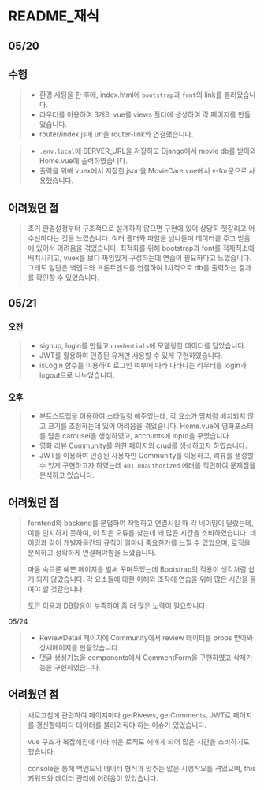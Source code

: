 # README_재식

## 05/20

## 수행

> - 환경 세팅을 한 후에, index.html에 `bootstrap`과 `font`의 link를 불러왔습니다.
> - 라우터를 이용하여 3개의 vue를 views 폴더에 생성하여 각 페이지를 만들었습니다.
> - router/index.js에 url을 router-link와 연결했습니다.

> - `.env.local`에 SERVER_URL을 저장하고 Django에서 movie db를 받아와 Home.vue에 출력하였습니다.
> - 출력을 위해 vuex에서 저장한 json을 MovieCare.vue에서 v-for문으로 사용했습니다.

## 어려웠던 점

> 초기 환경설정부터 구조적으로 설계하지 않으면 구현에 있어 상당히 헷갈리고 어수선하다는 것을 느꼈습니다. 여러 폴더와 파일을 넘나들며 데이터를 주고 받음에 있어서 어려움을 겪었습니다.
> 최적화를 위해 bootstrap과 font를 적재적소에 배치시키고, vuex를 보다 짜임있게 구성하는데 연습이 필요하다고 느꼈습니다.
> 그래도 일단은 백엔드와 프론트엔드를 연결하여 1차적으로 db를 출력하는 결과를 확인할 수 있었습니다.



## 05/21

### 오전

> - signup, login를 만들고 `credentials`에 모델링한 데이터를 담았습니다.
> - JWT를 활용하여 인증된 유저만 사용할 수 있게 구현하였습니다.
> - isLogin 함수를 이용하여 로그인 여부에 따라 나타나는 라우터를 login과 logout으로 나누었습니다.

### 오후

> - 부트스트랩을 이용하여 스타일링 해주었는데, 각 요소가 맘처럼 배치되지 않고 크기를 조정하는데 있어 어려움을 겪었습니다. Home.vue에 영화포스터를 담은 carousel을 생성하였고, accounts에 input을 꾸몄습니다.
> - 영화 리뷰 Community를 위한 페이지의 crud를 생성하고자 하였습니다.
> - JWT를 이용하여 인증된 사용자만 Community를 이용하고, 리뷰를 생성할수 있게 구현하고자 하였는데 `401 Unauthorized` 에러를 직면하여 문제점을 분석하고 있습니다.



## 어려웠던 점

> forntend와 backend를 분업하여 작업하고 연결시킬 때 각 네이밍이 달랐는데, 이를 인지하지 못하여, 이 작은 오류를 찾는데 꽤 많은 시간을 소비하였습니다.
> 네이밍과 같이 개발자들간의 규칙이 얼마나 중요한가를 느낄 수 있었으며, 로직을 분석하고 정확하게  연결해야함을 느꼈습니다.
>
> 마음 속으론 예쁜 페이지를 벌써 꾸며두었는데 Bootstrap의 적용이 생각처럼 쉽게 되지 않았습니다. 각 요소들에 대한 이해와 조작에 연습을 위해 많은 시간을 들여야 할 것같습니다.
>
> 토큰 이용과 DB활용이 부족하여 좀 더 많은 노력이 필요합니다.

05/24

> - ReviewDetail 페이지에 Community에서 review 데이터를 props 받아와 상세페이지를 만들었습니다.
> - 댓글 생성기능을 components에서 CommentForm을 구현하였고 삭제기능을 구현하였습니다.

## 어려웠던 점

> 새로고침에 관련하여 페이지마다 getRivews, getComments, JWT로 페이지를 갱신할때마다 데이터를 불러와줘야 하는 이슈가 있었습니다.
>
> vue 구조가 복잡해짐에 따라 쉬운 로직도 헤매게 되어 많은 시간을 소비하기도 했습니다.
>
> console을 통해 백엔드의 데이터 형식과 맞추는 많은 시행착오를 겪었으며, this 키워드와 데이터 관리에 어려움이 있었습니다.

